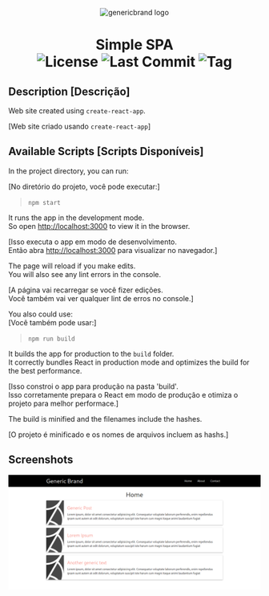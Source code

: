 <p align="center">
  <img src='https://github.com/rob-ec/poketimes/blob/master/public/favicon.ico' alt='genericbrand logo' />
</p>
<h1 align="center">Simple SPA<br/>
  <img src="https://img.shields.io/github/license/rob-ec/genericbrand-spa" alt="License"/>
  <img src="https://img.shields.io/github/last-commit/rob-ec/genericbrand-spa" alt="Last Commit"/>
  <img src="https://img.shields.io/github/v/tag/rob-ec/genericbrand-spa?include_prereleases" alt="Tag"/>
</h1>

Description [Descrição]
---
Web site created using `create-react-app`.<br />

[Web site criado usando `create-react-app`]

Available Scripts [Scripts Disponíveis]
---
In the project directory, you can run:<br />

[No diretório do projeto, você pode executar:]

> `npm start`

It runs the app in the development mode.<br />
So open [http://localhost:3000](http://localhost:3000) to view it in the browser.<br />

[Isso executa o app em modo de desenvolvimento.<br />
Então abra [http://localhost:3000](http://localhost:3000) para visualizar no navegador.]<br />

The page will reload if you make edits.<br />
You will also see any lint errors in the console.<br />

[A página vai recarregar se você fizer edições.<br />
Você também vai ver qualquer lint de erros no console.]<br />

You also could use:<br />
[Você também pode usar:]

> `npm run build`

It builds the app for production to the `build` folder.<br />
It correctly bundles React in production mode and optimizes the build for the best performance.<br />

[Isso constroi o app para produção na pasta 'build'.<br />
Isso corretamente prepara o React em modo de produção e otimiza o projeto para melhor performace.]<br />

The build is minified and the filenames include the hashes.<br />

[O projeto é minificado e os nomes de arquivos incluem as hashs.]<br />

Screenshots
---
![Screenshot](https://github.com/rob-ec/genericbrand-spa/blob/master/preview/screenshot.png)
